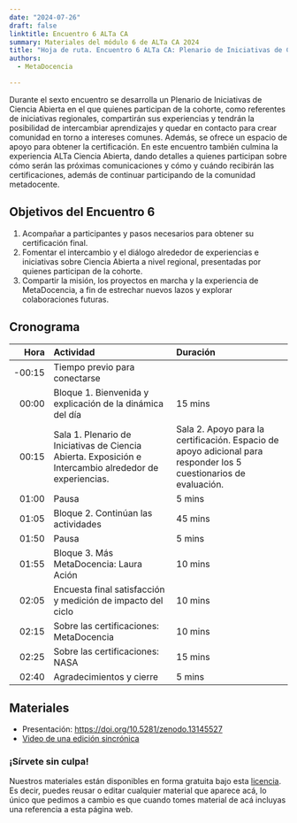 ```yaml
---
date: "2024-07-26"
draft: false
linktitle: Encuentro 6 ALTa CA
summary: Materiales del módulo 6 de ALTa CA 2024 
title: "Hoja de ruta. Encuentro 6 ALTa CA: Plenario de Iniciativas de Ciencia Abierta"
authors:
  - MetaDocencia

---
```


Durante el sexto encuentro se desarrolla un Plenario de Iniciativas de Ciencia Abierta en el que quienes participan de la cohorte, como referentes de iniciativas regionales, compartirán sus experiencias y tendrán la posibilidad de intercambiar aprendizajes y quedar en contacto para crear comunidad en torno a intereses comunes. Además, se ofrece un espacio de apoyo para obtener la certificación.
En este encuentro también culmina la experiencia ALTa Ciencia Abierta, dando detalles a quienes participan sobre cómo serán las próximas comunicaciones y cómo y cuándo recibirán las certificaciones, además de continuar participando de la comunidad metadocente. 


## Objetivos del Encuentro 6
1. Acompañar a participantes y pasos necesarios para obtener su certificación final.
2. Fomentar el intercambio y el diálogo alrededor de experiencias e iniciativas sobre Ciencia Abierta a nivel regional, presentadas por quienes participan de la cohorte.
3. Compartir la misión, los proyectos en marcha y la experiencia de MetaDocencia, a fin de estrechar nuevos lazos y explorar colaboraciones futuras. 
 

## Cronograma
|  Hora | Actividad | Duración |
| ---:  | :----------- | :----------- |
|-00:15 | Tiempo previo para conectarse | 
|00:00 | Bloque 1. Bienvenida y explicación de la dinámica del día | 15 mins |
|00:15 | Sala 1. Plenario de Iniciativas de Ciencia Abierta. Exposición e Intercambio alrededor de experiencias. | Sala 2. Apoyo para la certificación. Espacio de apoyo adicional para responder los 5 cuestionarios de evaluación. | 45 mins |
|01:00 | Pausa | 5 mins |
|01:05 | Bloque 2. Continúan las actividades | 45 mins |
|01:50 | Pausa | 5 mins |
|01:55 | Bloque 3. Más MetaDocencia: Laura Ación | 10 mins |
|02:05 | Encuesta final satisfacción y medición de impacto del ciclo | 10 mins |
|02:15 | Sobre las certificaciones: MetaDocencia | 10 mins |
|02:25 | Sobre las certificaciones: NASA | 15 mins |
|02:40 | Agradecimientos y cierre | 5 mins |

## Materiales

- Presentación: https://doi.org/10.5281/zenodo.13145527
- [Video de una edición sincrónica](https://drive.google.com/file/d/15ciyjf7Rw3udNHd9dETXP7pAOjKZ_8wZ/view?usp=drive_link)
  
### ¡Sírvete sin culpa!
Nuestros materiales están disponibles en forma gratuita bajo esta [licencia](https://creativecommons.org/licenses/by/4.0/deed.es). Es decir, puedes reusar o editar cualquier material que aparece acá, lo único que pedimos a cambio es que cuando tomes material de acá incluyas una referencia a esta página web.

